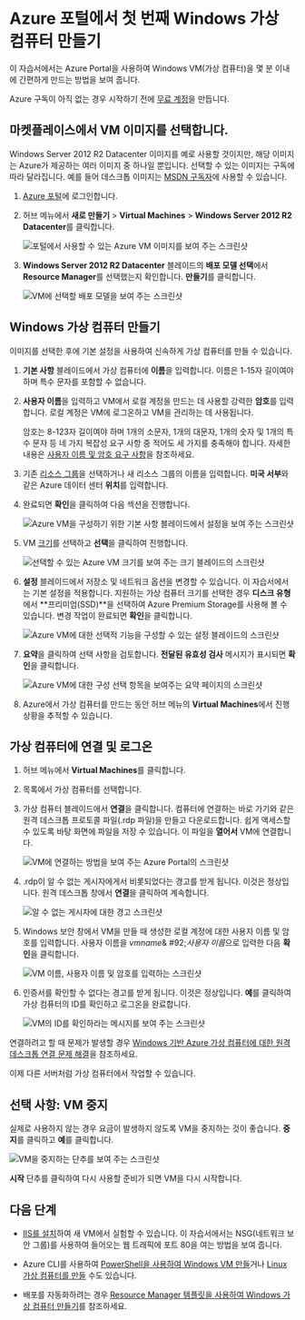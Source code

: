 <properties
	pageTitle="첫 번째 Windows VM 만들기 | Microsoft Azure"
	description="Azure Portal을 사용하여 첫 번째 Windows 가상 컴퓨터를 만드는 방법을 알아봅니다."
	keywords="Windows 가상 컴퓨터, 가상 컴퓨터 만들기, 가상 컴퓨터, 가상 컴퓨터 설정"
	services="virtual-machines-windows"
	documentationCenter=""
	authors="cynthn"
	manager="timlt"
	editor=""
	tags="azure-resource-manager"/>
<tags
	ms.service="virtual-machines-windows"
	ms.workload="infrastructure-services"
	ms.tgt_pltfrm="vm-windows"
	ms.devlang="na"
	ms.topic="hero-article"
	ms.date="09/06/2016"
	ms.author="cynthn"/>

# Azure 포털에서 첫 번째 Windows 가상 컴퓨터 만들기

이 자습서에서는 Azure Portal을 사용하여 Windows VM(가상 컴퓨터)을 몇 분 이내에 간편하게 만드는 방법을 보여 줍니다.

Azure 구독이 아직 없는 경우 시작하기 전에 [무료 계정](https://azure.microsoft.com/free/)을 만듭니다.

## 마켓플레이스에서 VM 이미지를 선택합니다.

Windows Server 2012 R2 Datacenter 이미지를 예로 사용할 것이지만, 해당 이미지는 Azure가 제공하는 여러 이미지 중 하나일 뿐입니다. 선택할 수 있는 이미지는 구독에 따라 달라집니다. 예를 들어 데스크톱 이미지는 [MSDN 구독자](https://azure.microsoft.com/pricing/member-offers/msdn-benefits-details/?WT.mc_id=A261C142F)에 사용할 수 있습니다.

1. [Azure 포털](https://portal.azure.com)에 로그인합니다.

2. 허브 메뉴에서 **새로 만들기** > **Virtual Machines** > **Windows Server 2012 R2 Datacenter**를 클릭합니다.

	![포털에서 사용할 수 있는 Azure VM 이미지를 보여 주는 스크린샷](./media/virtual-machines-windows-hero-tutorial/marketplace-new.png)


3. **Windows Server 2012 R2 Datacenter** 블레이드의 **배포 모델 선택**에서 **Resource Manager**를 선택했는지 확인합니다. **만들기**를 클릭합니다.

	![VM에 선택할 배포 모델을 보여 주는 스크린샷](./media/virtual-machines-windows-hero-tutorial/deployment-model.png)

## Windows 가상 컴퓨터 만들기

이미지를 선택한 후에 기본 설정을 사용하여 신속하게 가상 컴퓨터를 만들 수 있습니다.

1. **기본 사항** 블레이드에서 가상 컴퓨터에 **이름**을 입력합니다. 이름은 1-15자 길이여야 하며 특수 문자를 포함할 수 없습니다.

2. **사용자 이름**을 입력하고 VM에서 로컬 계정을 만드는 데 사용할 강력한 **암호**를 입력합니다. 로컬 계정은 VM에 로그온하고 VM을 관리하는 데 사용됩니다.

	암호는 8-123자 길이여야 하며 1개의 소문자, 1개의 대문자, 1개의 숫자 및 1개의 특수 문자 등 네 가지 복잡성 요구 사항 중 적어도 세 가지를 충족해야 합니다. 자세한 내용은 [사용자 이름 및 암호 요구 사항](virtual-machines-windows-faq.md#what-are-the-username-requirements-when-creating-a-vm)을 참조하세요.


3. 기존 [리소스 그룹](../resource-group-overview.md#resource-groups)을 선택하거나 새 리소스 그룹의 이름을 입력합니다. **미국 서부**와 같은 Azure 데이터 센터 **위치**를 입력합니다.

4. 완료되면 **확인**을 클릭하여 다음 섹션을 진행합니다.

	![Azure VM을 구성하기 위한 **기본 사항** 블레이드에서 설정을 보여 주는 스크린샷](./media/virtual-machines-windows-hero-tutorial/basics-blade.png)

	
5. VM [크기](virtual-machines-windows-sizes.md)를 선택하고 **선택**을 클릭하여 진행합니다.

	![선택할 수 있는 Azure VM 크기를 보여 주는 크기 블레이드의 스크린샷](./media/virtual-machines-windows-hero-tutorial/size-blade.png)

6. **설정** 블레이드에서 저장소 및 네트워크 옵션을 변경할 수 있습니다. 이 자습서에서는 기본 설정을 적용합니다. 지원하는 가상 컴퓨터 크기를 선택한 경우 **디스크 유형**에서 **프리미엄(SSD)**을 선택하여 Azure Premium Storage를 사용해 볼 수 있습니다. 변경 작업이 완료되면 **확인**을 클릭합니다.

	![Azure VM에 대한 선택적 기능을 구성할 수 있는 설정 블레이드의 스크린샷](./media/virtual-machines-windows-hero-tutorial/settings-blade.png)

7. **요약**을 클릭하여 선택 사항을 검토합니다. **전달된 유효성 검사** 메시지가 표시되면 **확인**을 클릭합니다.

	![Azure VM에 대한 구성 선택 항목을 보여주는 요약 페이지의 스크린샷](./media/virtual-machines-windows-hero-tutorial/summary-blade.png)

8. Azure에서 가상 컴퓨터를 만드는 동안 허브 메뉴의 **Virtual Machines**에서 진행 상황을 추적할 수 있습니다.


## 가상 컴퓨터에 연결 및 로그온

1.	허브 메뉴에서 **Virtual Machines**를 클릭합니다.

2.	목록에서 가상 컴퓨터를 선택합니다.

3. 가상 컴퓨터 블레이드에서 **연결**을 클릭합니다. 컴퓨터에 연결하는 바로 가기와 같은 원격 데스크톱 프로토콜 파일(.rdp 파일)을 만들고 다운로드합니다. 쉽게 액세스할 수 있도록 바탕 화면에 파일을 저장 수 있습니다. 이 파일을 **열어서** VM에 연결합니다.

	![VM에 연결하는 방법을 보여 주는 Azure Portal의 스크린샷](./media/virtual-machines-windows-hero-tutorial/connect.png)

4. .rdp이 알 수 없는 게시자에게서 비롯되었다는 경고를 받게 됩니다. 이것은 정상입니다. 원격 데스크톱 창에서 **연결**을 클릭하여 계속합니다.

	![알 수 없는 게시자에 대한 경고 스크린샷](./media/virtual-machines-windows-hero-tutorial/rdp-warn.png)

5. Windows 보안 창에서 VM을 만들 때 생성한 로컬 계정에 대한 사용자 이름 및 암호를 입력합니다. 사용자 이름을 *vmname*& #92;*사용자 이름*으로 입력한 다음 **확인**을 클릭합니다.

	![VM 이름, 사용자 이름 및 암호를 입력하는 스크린샷](./media/virtual-machines-windows-hero-tutorial/credentials.png)
 	
6.	인증서를 확인할 수 없다는 경고를 받게 됩니다. 이것은 정상입니다. **예**를 클릭하여 가상 컴퓨터의 ID를 확인하고 로그온을 완료합니다.

	![VM의 ID를 확인하라는 메시지를 보여 주는 스크린샷](./media/virtual-machines-windows-hero-tutorial/cert-warning.png)


연결하려고 할 때 문제가 발생할 경우 [Windows 기반 Azure 가상 컴퓨터에 대한 원격 데스크톱 연결 문제 해결](virtual-machines-windows-troubleshoot-rdp-connection.md)을 참조하세요.

이제 다른 서버처럼 가상 컴퓨터에서 작업할 수 있습니다.



## 선택 사항: VM 중지

실제로 사용하지 않는 경우 요금이 발생하지 않도록 VM을 중지하는 것이 좋습니다. **중지**를 클릭하고 **예**를 클릭합니다.

![VM을 중지하는 단추를 보여 주는 스크린샷](./media/virtual-machines-windows-hero-tutorial/stop-vm.png)
	
**시작** 단추를 클릭하여 다시 사용할 준비가 되면 VM을 다시 시작합니다.


## 다음 단계

- [IIS를 설치](virtual-machines-windows-hero-role.md)하여 새 VM에서 실험할 수 있습니다. 이 자습서에서는 NSG(네트워크 보안 그룹)를 사용하여 들어오는 웹 트래픽에 포트 80을 여는 방법을 보여 줍니다.

- Azure CLI를 사용하여 [PowerShell을 사용하여 Windows VM 만들](virtual-machines-windows-ps-create.md)거나 [Linux 가상 컴퓨터를 만들](virtual-machines-linux-quick-create-cli.md) 수도 있습니다.

- 배포를 자동화하려는 경우 [Resource Manager 템플릿을 사용하여 Windows 가상 컴퓨터 만들기](virtual-machines-windows-ps-template.md)를 참조하세요.

<!-----HONumber=AcomDC_0912_2016--->